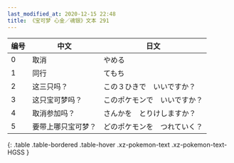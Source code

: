 ```yaml
---
last_modified_at: 2020-12-15 22:48
title: 《宝可梦 心金／魂银》文本 291
---
```

| 编号 | 中文 | 日文 |
| ---- | ---- | ---- |
| 0 | 取消 | やめる |
| 1 | 同行 | てもち |
| 2 | 这三只吗？ | この３ひきで　いいですか？ |
| 3 | 这只宝可梦吗？ | このポケモンで　いいですか？ |
| 4 | 取消参加吗？ | さんかを　とりけしますか？ |
| 5 | 要带上哪只宝可梦？ | どのポケモンを　つれていく？ |
{: .table .table-bordered .table-hover .xz-pokemon-text .xz-pokemon-text-HGSS }